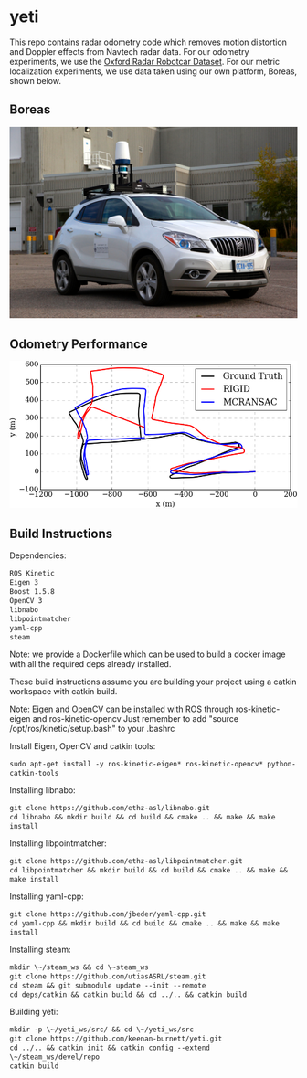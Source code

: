 # yeti

This repo contains radar odometry code which removes motion distortion and Doppler effects from Navtech radar data. For our odometry experiments, we use the [Oxford Radar Robotcar Dataset](https://oxford-robotics-institute.github.io/radar-robotcar-dataset/). For our metric localization experiments, we use data taken using our own platform, Boreas, shown below.

## Boreas
![Boreas](figs/boreas.JPG "Boreas")

## Odometry Performance
![Odom](figs/trajectory.png "Odom")

## Build Instructions

Dependencies:

```
ROS Kinetic
Eigen 3
Boost 1.5.8
OpenCV 3
libnabo
libpointmatcher
yaml-cpp
steam
```

Note: we provide a Dockerfile which can be used to build a docker image with all the required deps already installed.

These build instructions assume you are building your project using a catkin workspace with catkin build.

Note: Eigen and OpenCV can be installed with ROS through ros-kinetic-eigen and ros-kinetic-opencv
Just remember to add "source /opt/ros/kinetic/setup.bash" to your .bashrc

Install Eigen, OpenCV and catkin tools:
```
sudo apt-get install -y ros-kinetic-eigen* ros-kinetic-opencv* python-catkin-tools
```

Installing libnabo:

```
git clone https://github.com/ethz-asl/libnabo.git
cd libnabo && mkdir build && cd build && cmake .. && make && make install
```

Installing libpointmatcher:

```
git clone https://github.com/ethz-asl/libpointmatcher.git
cd libpointmatcher && mkdir build && cd build && cmake .. && make && make install
```

Installing yaml-cpp:

```
git clone https://github.com/jbeder/yaml-cpp.git
cd yaml-cpp && mkdir build && cd build && cmake .. && make && make install
```

Installing steam:

```
mkdir \~/steam_ws && cd \~steam_ws
git clone https://github.com/utiasASRL/steam.git
cd steam && git submodule update --init --remote
cd deps/catkin && catkin build && cd ../.. && catkin build
```

Building yeti:

```
mkdir -p \~/yeti_ws/src/ && cd \~/yeti_ws/src
git clone https://github.com/keenan-burnett/yeti.git
cd ../.. && catkin init && catkin config --extend \~/steam_ws/devel/repo
catkin build
```
